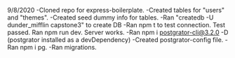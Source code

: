 9/8/2020
-Cloned repo for express-boilerplate.
-Created tables for "users" and "themes".
-Created seed dummy info for tables.
-Ran "createdb -U dunder_mifflin capstone3" to create DB
-Ran npm t to test connection. Test passed. Ran npm run dev. Server works.
-Ran npm i postgrator-cli@3.2.0 -D (postgrator installed as a devDependency)
-Created postgrator-config file.
-Ran npm i pg.
-Ran migrations.
